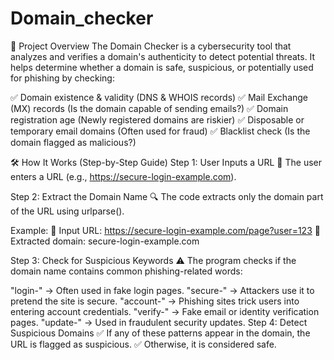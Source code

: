 # Domain_checker
🚀 Project Overview
The Domain Checker is a cybersecurity tool that analyzes and verifies a domain's authenticity to detect potential threats. It helps determine whether a domain is safe, suspicious, or potentially used for phishing by checking:

✅ Domain existence & validity (DNS & WHOIS records)
✅ Mail Exchange (MX) records (Is the domain capable of sending emails?)
✅ Domain registration age (Newly registered domains are riskier)
✅ Disposable or temporary email domains (Often used for fraud)
✅ Blacklist check (Is the domain flagged as malicious?)

🛠 How It Works (Step-by-Step Guide)
Step 1: User Inputs a URL
📌 The user enters a URL (e.g., https://secure-login-example.com).

Step 2: Extract the Domain Name
🔍 The code extracts only the domain part of the URL using urlparse().

Example:
🔹 Input URL: https://secure-login-example.com/page?user=123
🔹 Extracted domain: secure-login-example.com

Step 3: Check for Suspicious Keywords
⚠️ The program checks if the domain name contains common phishing-related words:

"login-" → Often used in fake login pages.
"secure-" → Attackers use it to pretend the site is secure.
"account-" → Phishing sites trick users into entering account credentials.
"verify-" → Fake email or identity verification pages.
"update-" → Used in fraudulent security updates.
Step 4: Detect Suspicious Domains
✅ If any of these patterns appear in the domain, the URL is flagged as suspicious.
✅ Otherwise, it is considered safe.
